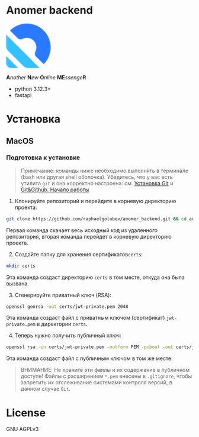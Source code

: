 # Anomer backend
<p align="left">
  <img src="logo.svg" alt="Project Logo" width="120" height="120">
</p>

**A***nother* **N***ew* **O***nline* **ME***ssenge***R**

- python 3.12.3+
- fastapi

# Установка

## MacOS
### Подготовка к установке
>Примечание: команды ниже необходимо выполнять в терминале (bash или другая shell оболочка). Убедитесь, что у вас есть утилита `git` и она корректно настроена: см. [Установка Git](https://www.w3schools.com/git/git_install.asp?remote=github) и [Git&Github. Начало работы](https://www.w3schools.com/git/git_remote_getstarted.asp?remote=github)

1. Клонируйте репозиторий и перейдите в корневую директорию проекта:
```bash
git clone https://github.com/raphaelgolubev/anomer_backend.git && cd anomer_backend
```
Первая команда скачает весь исходный код из удаленного репозитория, вторая команда перейдет в корневую директорию проекта.

2. Создайте папку для хранения сертификатов`certs`:
```bash
mkdir certs
```
Эта команда создаст директорию `certs` в том месте, откуда она была вызвана.

3. Сгенерируйте приватный ключ (RSA):
```bash
openssl genrsa -out certs/jwt-private.pem 2048
```
Эта команда создаст файл с приватным ключом (сертификат) `jwt-private.pem` в директории `certs`.

4. Теперь нужно получить публичный ключ:
```bash
openssl rsa -in certs/jwt-private.pem -outform PEM -pubout -out certs/jwt-public.pem
```
Эта команда создаст файл с публичным ключом в том же месте.

>ВНИМАНИЕ: Не храните эти файлы и их содержание в публичном доступе! Файлы с расширением `*.pem` внесены в `.gitignore`, чтобы запретить их отслеживание системами контроля версий, в данном случае `Git`. 

# License

GNU AGPLv3